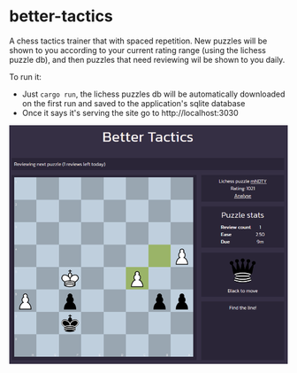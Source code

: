 # better-tactics
A chess tactics trainer that with spaced repetition. New puzzles will be shown to you according to your current rating range (using the lichess puzzle db), and then puzzles that need reviewing wil be shown to you daily.

To run it:
* Just `cargo run`, the lichess puzzles db will be automatically downloaded on the first run and saved to the application's sqlite database
* Once it says it's serving the site go to http://localhost:3030

![preview](https://raw.githubusercontent.com/catchouli/better_tactics/main/preview.png)
